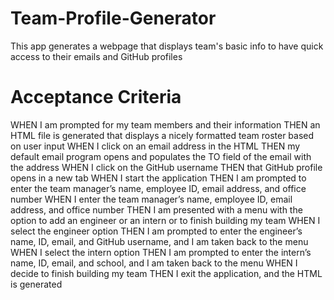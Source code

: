 # Team-Profile-Generator

This app generates a webpage that displays team's basic info
to have quick access to their emails and GitHub profiles

# Acceptance Criteria

WHEN I am prompted for my team members and their information
    THEN an HTML file is generated that displays a nicely formatted team roster based on user input
WHEN I click on an email address in the HTML
    THEN my default email program opens and populates the TO field of the email with the address
WHEN I click on the GitHub username
    THEN that GitHub profile opens in a new tab
WHEN I start the application
    THEN I am prompted to enter the team manager’s name, employee ID, email address, and office number
WHEN I enter the team manager’s name, employee ID, email address, and office number
    THEN I am presented with a menu with the option to add an engineer or an intern or to finish building my team
WHEN I select the engineer option
    THEN I am prompted to enter the engineer’s name, ID, email, and GitHub username, and I am taken back to the menu
WHEN I select the intern option
    THEN I am prompted to enter the intern’s name, ID, email, and school, and I am taken back to the menu
WHEN I decide to finish building my team
    THEN I exit the application, and the HTML is generated

    